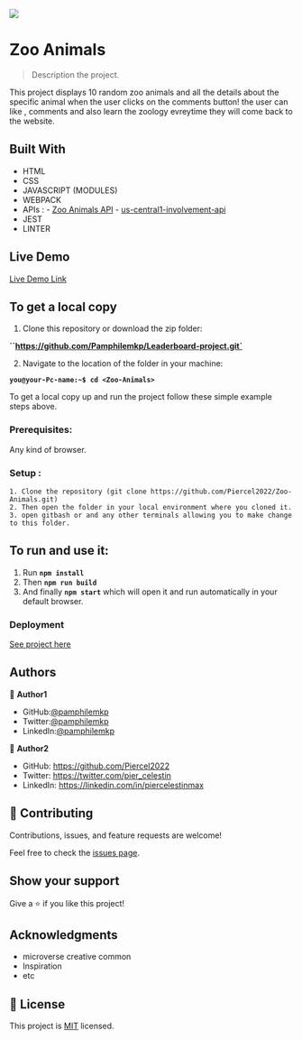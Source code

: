 ![](https://img.shields.io/badge/Microverse-blueviolet)

# Zoo Animals

> Description the project.

This project  displays 10 random zoo  animals and all the details about the specific animal when the user clicks on the comments button!  the user can like , comments and also learn the zoology  evreytime they will come back to the website.


## Built With

- HTML
- CSS
- JAVASCRIPT (MODULES)
- WEBPACK
- APIs :
      - [Zoo Animals API](https://zoo-animal-api.herokuapp.com/animals/)
      - [us-central1-involvement-api](https://us-central1-involvement-api.cloudfunctions.net/capstoneApi)
- JEST 
- LINTER

## Live Demo 

[Live Demo Link](https://Piercel2022.github.io/Zoo-Animals/)


## To get a local copy 

1. Clone this repository or download the zip folder:

**``https://github.com/Pamphilemkp/Leaderboard-project.git`**

2. Navigate to the location of the folder in your machine:

**``you@your-Pc-name:~$ cd <Zoo-Animals>``**

To get a local copy up and run the project follow these simple example steps above.


### Prerequisites: 
Any kind of browser. 

### Setup :
    1. Clone the repository (git clone https://github.com/Piercel2022/Zoo-Animals.git)
    2. Then open the folder in your local environment where you cloned it.
    3. open gitbash or and any other terminals allowing you to make change to this folder.

## To  run and use it:

 1. Run **``npm install``**
 2. Then **``npm run build``**
 3.  And finally **``npm start``** which will open it and run automatically  in your default browser.


### Deployment

[See project here](https://Piercel2022.github.io/Zoo-Animals/)

## Authors

👤 **Author1**

   - GitHub:[@pamphilemkp](https://github.com/pamphilemkp)
   - Twitter:[@pamphilemkp](https://Twitter.com/PamphileMusonda)
   - LinkedIn:[@pamphilemkp](https:/LinkedIn.com/PamphileMusonda-2bb8a9237)

👤 **Author2**

- GitHub: https://github.com/Piercel2022
- Twitter: https://twitter.com/pier_celestin
- LinkedIn: https://linkedin.com/in/piercelestinmax

## 🤝 Contributing

Contributions, issues, and feature requests are welcome!

Feel free to check the [issues page](https://github.com/Piercel2022/Zoo-Animals.git/issues).

## Show your support

Give a ⭐️ if you like this project!

## Acknowledgments
- microverse creative common 
- Inspiration
- etc

## 📝 License

This project is [MIT](./MIT.md) licensed.
